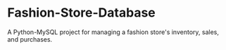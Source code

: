 # Fashion-Store-Database
A Python-MySQL project for managing a fashion store's inventory, sales, and purchases.
